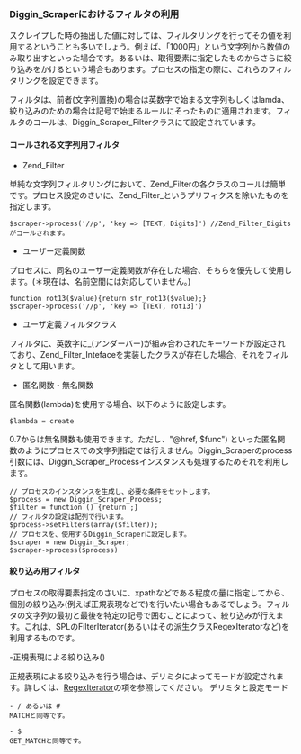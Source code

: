 ### Diggin_Scraperにおけるフィルタの利用 ###

スクレイプした時の抽出した値に対しては、フィルタリングを行ってその値を利用するということも多いでしょう。例えば、「1000円」という文字列から数値のみ取り出すといった場合です。あるいは、取得要素に指定したものからさらに絞り込みをかけるという場合もあります。プロセスの指定の際に、これらのフィルタリングを設定できます。

フィルタは、前者(文字列置換)の場合は英数字で始まる文字列もしくはlamda、絞り込みのための場合は記号で始まるルールにそったものに適用されます。フィルタのコールは、Diggin_Scraper_Filterクラスにて設定されています。

#### コールされる文字列用フィルタ ####

- Zend_Filter

単純な文字列フィルタリングにおいて、Zend_Filterの各クラスのコールは簡単です。プロセス設定のさいに、Zend_Filter_というプリフィクスを除いたものを
指定します。

    $scraper->process('//p', 'key => [TEXT, Digits]') //Zend_Filter_Digitsがコールされます。

- ユーザー定義関数

プロセスに、同名のユーザー定義関数が存在した場合、そちらを優先して使用します。(＊現在は、名前空間には対応していません。)

    function rot13($value){return str_rot13($value);}
    $scraper->process('//p', 'key => [TEXT, rot13]')

- ユーザ定義フィルタクラス

フィルタに、英数字に_(アンダーバー)が組み合わされたキーワードが設定されており、Zend_Filter_Intefaceを実装したクラスが存在した場合、それをフィルタとして用います。

- 匿名関数・無名関数

匿名関数(lambda)を使用する場合、以下のように設定します。

    $lambda = create

0.7からは無名関数も使用できます。ただし、"@href, $func") といった匿名関数のようにプロセスでの文字列指定では行えません。Diggin_Scraperのprocess引数には、Diggin_Scraper_Processインスタンスも処理するためそれを利用します。

    // プロセスのインスタンスを生成し、必要な条件をセットします。
    $process = new Diggin_Scraper_Process;
    $filter = function () {return ;}
    // フィルタの設定は配列で行います。
    $process->setFilters(array($filter));
    // プロセスを、使用するDiggin_Scraperに設定します。
    $scraper = new Diggin_Scraper;
    $scraper->process($process)

#### 絞り込み用フィルタ ####

プロセスの取得要素指定のさいに、xpathなどである程度の量に指定してから、個別の絞り込み(例えば正規表現などで)を行いたい場合もあるでしょう。フィルタの文字列の最初と最後を特定の記号で囲むことによって、絞り込みが行えます。これは、SPLのFilterIterator(あるいはその派生クラスRegexIteratorなど)を利用するものです。

-正規表現による絞り込み()

正規表現による絞り込みを行う場合は、デリミタによってモードが設定されます。詳しくは、[RegexIterator]()の項を参照してください。
デリミタと設定モード

    - / あるいは #
    MATCHと同等です。

    - $
    GET_MATCHと同等です。
